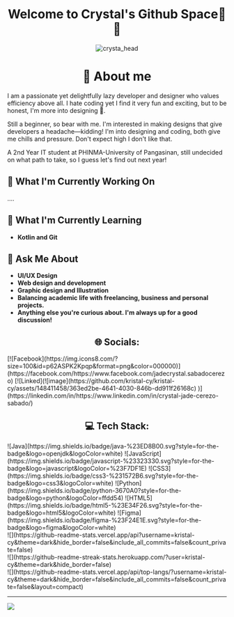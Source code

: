 <div align="center">
  <h1>Welcome to Crystal's Github Space👋🔮</h1>
  <img src="https://github.com/kristal-cy/kristal-cy/assets/148411458/4157a8c2-dc03-4042-98e4-53badecda04c" alt="crysta_head">
</div>

<div align="center">
  <h1>🌱 About me</h1>
</div>
<div>
  <p>
    I am a passionate yet delightfully lazy developer and designer who values efficiency above all. I hate coding yet I find it very fun and exciting, but to be honest, I'm more into designing 🤪. </p>
  <p>
    Still a beginner, so bear with me. I'm interested in making designs that give developers a headache—kidding! I'm into designing and coding, both give me chills and pressure. Don't expect high I don't like that. 
  </p>
  <p>
    A 2nd Year IT student at PHINMA-University of Pangasinan, still undecided on what path to take, so I guess let's find out next year!
  </p>
</div>

<div align="left">

<h2>🔭 What I'm Currently Working On</h2>
<p>....</p>
<h2>🐋 What I'm Currently Learning</h2>
<p>
  <ul>
  <li><b> Kotlin and Git </b></li>
  </ul>
</p>
<h2>💬 Ask Me About</h2>
<p>
  <ul>
<li><b> UI/UX Design </b></li>
<li> <b> Web design and development </b> </li>
<li> <b> Graphic design and Illustration </b> </li>
<li> <b> Balancing academic life with freelancing, business and personal projects. </b> </li>
<li> <b> Anything else you're curious about. I'm always up for a good discussion! </b></li>
  </ul>
</p>
</div>

<div align="center">
<h2>🌐 Socials: </h2>
</div>
[![Facebook](https://img.icons8.com/?size=100&id=p62ASPK2Kpqp&format=png&color=000000)](https://facebook.com/https://www.facebook.com/jadecrystal.sabadocerezo) 
[![Linked](![image](https://github.com/kristal-cy/kristal-cy/assets/148411458/363ed2be-4641-4030-846b-dd911f26168c)
)](https://linkedin.com/in/https://www.linkedin.com/in/crystal-jade-cerezo-sabado/) 

<div align="center">
<h2> 💻 Tech Stack: </h2> 
</div> 
![Java](https://img.shields.io/badge/java-%23ED8B00.svg?style=for-the-badge&logo=openjdk&logoColor=white) ![JavaScript](https://img.shields.io/badge/javascript-%23323330.svg?style=for-the-badge&logo=javascript&logoColor=%23F7DF1E) ![CSS3](https://img.shields.io/badge/css3-%231572B6.svg?style=for-the-badge&logo=css3&logoColor=white) ![Python](https://img.shields.io/badge/python-3670A0?style=for-the-badge&logo=python&logoColor=ffdd54) ![HTML5](https://img.shields.io/badge/html5-%23E34F26.svg?style=for-the-badge&logo=html5&logoColor=white) ![Figma](https://img.shields.io/badge/figma-%23F24E1E.svg?style=for-the-badge&logo=figma&logoColor=white)
<div align="center">
<h2📊 GitHub Stats:</h2>
</div>
![](https://github-readme-stats.vercel.app/api?username=kristal-cy&theme=dark&hide_border=false&include_all_commits=false&count_private=false)<br/>
![](https://github-readme-streak-stats.herokuapp.com/?user=kristal-cy&theme=dark&hide_border=false)<br/>
![](https://github-readme-stats.vercel.app/api/top-langs/?username=kristal-cy&theme=dark&hide_border=false&include_all_commits=false&count_private=false&layout=compact)

---
[![](https://visitcount.itsvg.in/api?id=kristal-cy&icon=0&color=0)](https://visitcount.itsvg.in)

<!-- Proudly created with GPRM ( https://gprm.itsvg.in ) -->
